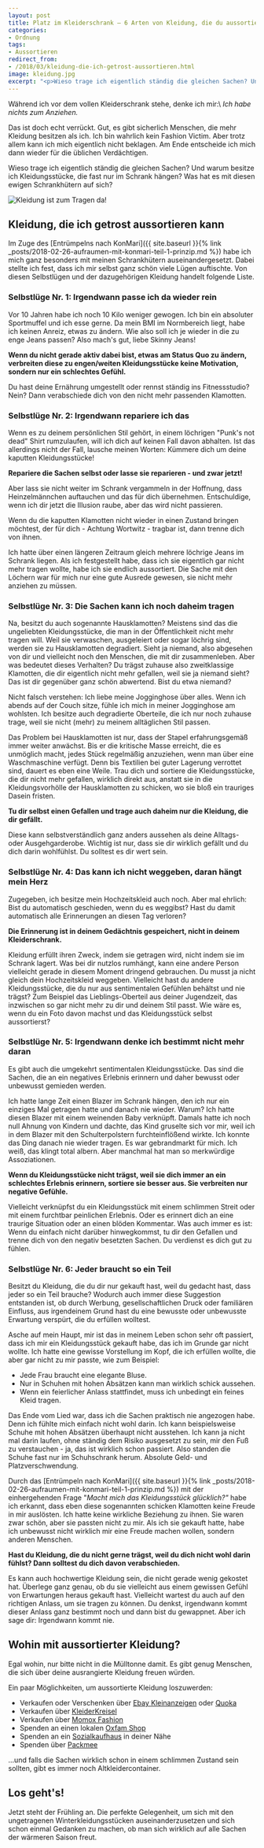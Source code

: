 ```yaml
---
layout: post
title: Platz im Kleiderschrank – 6 Arten von Kleidung, die du aussortieren kannst
categories:
- Ordnung
tags:
- Aussortieren
redirect_from:
- /2018/03/kleidung-die-ich-getrost-aussortieren.html
image: kleidung.jpg
excerpt: "<p>Wieso trage ich eigentlich ständig die gleichen Sachen? Und warum besitze ich Kleidungsstücke, die fast nur im Schrank hängen? Hier berichte ich, was ich beim Aussortieren von Schrankhütern gelernt habe.</p>"
---
```


Während ich vor dem vollen Kleiderschrank stehe, denke ich mir:\\
*Ich habe nichts zum Anziehen.*

Das ist doch echt verrückt. Gut, es gibt sicherlich Menschen, die mehr
Kleidung besitzen als ich. Ich bin wahrlich kein Fashion Victim. Aber
trotz allem kann ich mich eigentlich nicht beklagen. Am Ende entscheide
ich mich dann wieder für die üblichen Verdächtigen.

Wieso trage ich eigentlich ständig die gleichen Sachen? Und warum
besitze ich Kleidungsstücke, die fast nur im Schrank hängen? Was hat es
mit diesen ewigen Schrankhütern auf sich?

![Kleidung ist zum Tragen da!]({{site.baseurl}}/assets/img/posts/kleidung.jpg)

## Kleidung, die ich getrost aussortieren kann

Im Zuge des [Entrümpelns nach KonMari]({{ site.baseurl }}{% link _posts/2018-02-26-aufraumen-mit-konmari-teil-1-prinzip.md %})
habe ich mich ganz besonders mit meinen Schrankhütern auseinandergesetzt. Dabei stellte ich fest, dass ich mir selbst ganz schön viele Lügen auftischte. Von diesen Selbstlügen und der dazugehörigen Kleidung handelt folgende Liste.

### Selbstlüge Nr. 1: Irgendwann passe ich da wieder rein

Vor 10 Jahren habe ich noch 10 Kilo weniger gewogen. Ich bin ein
absoluter Sportmuffel und ich esse gerne. Da mein BMI im Normbereich
liegt, habe ich keinen Anreiz, etwas zu ändern. Wie also soll ich je
wieder in die zu enge Jeans passen? Also mach's gut, liebe Skinny
Jeans!

**Wenn du nicht gerade aktiv dabei bist, etwas am Status Quo zu ändern,
verbreiten diese zu engen/weiten Kleidungsstücke keine Motivation,
sondern nur ein schlechtes Gefühl.**

Du hast deine Ernährung umgestellt oder rennst ständig ins
Fitnessstudio? Nein? Dann verabschiede dich von den nicht mehr passenden
Klamotten.

### Selbstlüge Nr. 2: Irgendwann repariere ich das

Wenn es zu deinem persönlichen Stil gehört, in einem löchrigen "Punk's
not dead" Shirt rumzulaufen, will ich dich auf keinen Fall davon
abhalten. Ist das allerdings nicht der Fall, lausche meinen Worten:
Kümmere dich um deine kaputten Kleidungsstücke!

**Repariere die Sachen selbst oder lasse sie reparieren - und zwar
jetzt!**

Aber lass sie nicht weiter im Schrank vergammeln in der Hoffnung, dass
Heinzelmännchen auftauchen und das für dich übernehmen. Entschuldige,
wenn ich dir jetzt die Illusion raube, aber das wird nicht passieren.

Wenn du die kaputten Klamotten nicht wieder in einen Zustand bringen
möchtest, der für dich - Achtung Wortwitz - tragbar ist, dann trenne
dich von ihnen.

Ich hatte über einen längeren Zeitraum gleich mehrere löchrige Jeans im
Schrank liegen. Als ich festgestellt habe, dass ich sie eigentlich gar
nicht mehr tragen wollte, habe ich sie endlich aussortiert. Die Sache
mit den Löchern war für mich nur eine gute Ausrede gewesen, sie nicht
mehr anziehen zu müssen.

### Selbstlüge Nr. 3: Die Sachen kann ich noch daheim tragen

Na, besitzt du auch sogenannte Hausklamotten? Meistens sind das die
ungeliebten Kleidungsstücke, die man in der Öffentlichkeit nicht mehr
tragen will. Weil sie verwaschen, ausgeleiert oder sogar löchrig sind,
werden sie zu Hausklamotten degradiert. Sieht ja niemand, also abgesehen
von dir und vielleicht noch den Menschen, die mit dir zusammenleben.
Aber was bedeutet dieses Verhalten? Du trägst zuhause also zweitklassige
Klamotten, die dir eigentlich nicht mehr gefallen, weil sie ja niemand
sieht? Das ist dir gegenüber ganz schön abwertend. Bist du etwa
niemand?

Nicht falsch verstehen: Ich liebe meine Jogginghose über alles. Wenn ich
abends auf der Couch sitze, fühle ich mich in meiner Jogginghose am
wohlsten. Ich besitze auch degradierte Oberteile, die ich nur noch
zuhause trage, weil sie nicht (mehr) zu meinem alltäglichen Stil
passen.

Das Problem bei Hausklamotten ist nur, dass der Stapel erfahrungsgemäß
immer weiter anwächst. Bis er die kritische Masse erreicht, die es
unmöglich macht, jedes Stück regelmäßig anzuziehen, wenn man über eine
Waschmaschine verfügt. Denn bis Textilien bei guter Lagerung verrottet
sind, dauert es eben eine Weile. Trau dich und sortiere die
Kleidungsstücke, die dir nicht mehr gefallen, wirklich direkt aus,
anstatt sie in die Kleidungsvorhölle der Hausklamotten zu schicken, wo
sie bloß ein trauriges Dasein fristen.

**Tu dir selbst einen Gefallen und trage auch daheim nur die Kleidung,
die dir gefällt.**

Diese kann selbstverständlich ganz anders aussehen als deine Alltags-
oder Ausgehgarderobe. Wichtig ist nur, dass sie dir wirklich gefällt und
du dich darin wohlfühlst. Du solltest es dir wert sein.

### Selbstlüge Nr. 4: Das kann ich nicht weggeben, daran hängt mein Herz

Zugegeben, ich besitze mein Hochzeitskleid auch noch. Aber mal ehrlich:
Bist du automatisch geschieden, wenn du es weggibst? Hast du damit
automatisch alle Erinnerungen an diesen Tag verloren?

**Die Erinnerung ist in deinem Gedächtnis gespeichert, nicht in deinem
Kleiderschrank.**

Kleidung erfüllt ihren Zweck, indem sie getragen wird, nicht indem sie
im Schrank lagert. Was bei dir nutzlos rumhängt, kann eine andere Person
vielleicht gerade in diesem Moment dringend gebrauchen.
Du musst ja nicht gleich dein Hochzeitskleid weggeben. Vielleicht hast
du andere Kleidungsstücke, die du nur aus sentimentalen Gefühlen
behältst und nie trägst? Zum Beispiel das Lieblings-Oberteil aus deiner
Jugendzeit, das inzwischen so gar nicht mehr zu dir und deinem Stil
passt. Wie wäre es, wenn du ein Foto davon machst und das Kleidungsstück
selbst aussortierst?

### Selbstlüge Nr. 5: Irgendwann denke ich bestimmt nicht mehr daran

Es gibt auch die umgekehrt sentimentalen Kleidungsstücke. Das sind die
Sachen, die an ein negatives Erlebnis erinnern und daher bewusst oder
unbewusst gemieden werden.

Ich hatte lange Zeit einen Blazer im Schrank hängen, den ich nur ein
einziges Mal getragen hatte und danach nie wieder. Warum? Ich hatte
diesen Blazer mit einem weinenden Baby verknüpft. Damals hatte ich noch
null Ahnung von Kindern und dachte, das Kind gruselte sich vor mir, weil
ich in dem Blazer mit den Schulterpolstern furchteinflößend wirkte. Ich
konnte das Ding danach nie wieder tragen. Es war gebrandmarkt für mich.
Ich weiß, das klingt total albern. Aber manchmal hat man so merkwürdige
Assoziationen.

**Wenn du Kleidungsstücke nicht trägst, weil sie dich immer an ein
schlechtes Erlebnis erinnern, sortiere sie besser aus. Sie verbreiten
nur negative Gefühle.**

Vielleicht verknüpfst du ein Kleidungsstück mit einem schlimmen Streit
oder mit einem furchtbar peinlichen Erlebnis. Oder es erinnert dich an
eine traurige Situation oder an einen blöden Kommentar. Was auch immer
es ist: Wenn du einfach nicht darüber hinwegkommst, tu dir den Gefallen
und trenne dich von den negativ besetzten Sachen. Du verdienst es dich
gut zu fühlen.

### Selbstlüge Nr. 6: Jeder braucht so ein Teil

Besitzt du Kleidung, die du dir nur gekauft hast, weil du gedacht hast,
dass jeder so ein Teil brauche? Wodurch auch immer diese Suggestion
entstanden ist, ob durch Werbung, gesellschaftlichen Druck oder
familiären Einfluss, aus irgendeinem Grund hast du eine bewusste oder
unbewusste Erwartung verspürt, die du erfüllen wolltest.

Asche auf mein Haupt, mir ist das in meinem Leben schon sehr oft
passiert, dass ich mir ein Kleidungsstück gekauft habe, das ich im
Grunde gar nicht wollte. Ich hatte eine gewisse Vorstellung im Kopf, die
ich erfüllen wollte, die aber gar nicht zu mir passte, wie zum
Beispiel:

-   Jede Frau braucht eine elegante Bluse.
-   Nur in Schuhen mit hohen Absätzen kann man wirklich schick aussehen.
-   Wenn ein feierlicher Anlass stattfindet, muss ich unbedingt ein
    feines Kleid tragen.

Das Ende vom Lied war, dass ich die Sachen praktisch nie angezogen habe.
Denn ich fühlte mich einfach nicht wohl darin. Ich kann beispielsweise
Schuhe mit hohen Absätzen überhaupt nicht ausstehen. Ich kann ja nicht
mal darin laufen, ohne ständig dem Risiko ausgesetzt zu sein, mir den
Fuß zu verstauchen - ja, das ist wirklich schon passiert. Also standen
die Schuhe fast nur im Schuhschrank herum. Absolute Geld- und
Platzverschwendung.

Durch das [Entrümpeln nach KonMari]({{ site.baseurl }}{% link _posts/2018-02-26-aufraumen-mit-konmari-teil-1-prinzip.md %})
mit der einhergehenden Frage "*Macht mich das Kleidungsstück glücklich?"* habe
ich erkannt, dass eben diese sogenannten schicken Klamotten keine Freude in mir
auslösten. Ich hatte keine wirkliche Beziehung zu ihnen. Sie waren zwar schön,
aber sie passten nicht zu mir. Als ich sie gekauft hatte, habe ich unbewusst
nicht wirklich mir eine Freude machen wollen, sondern anderen Menschen.

**Hast du Kleidung, die du nicht gerne trägst, weil du dich nicht wohl
darin fühlst? Dann solltest du dich davon verabschieden.**

Es kann auch hochwertige Kleidung sein, die nicht gerade wenig gekostet
hat. Überlege ganz genau, ob du sie vielleicht aus einem gewissen Gefühl
von Erwartungen heraus gekauft hast. Vielleicht wartest du auch auf den
richtigen Anlass, um sie tragen zu können. Du denkst, irgendwann kommt
dieser Anlass ganz bestimmt noch und dann bist du gewappnet. Aber ich
sage dir: Irgendwann kommt nie.

## Wohin mit aussortierter Kleidung?

Egal wohin, nur bitte nicht in die Mülltonne damit. Es gibt genug
Menschen, die sich über deine ausrangierte Kleidung freuen würden.

Ein paar Möglichkeiten, um aussortierte Kleidung loszuwerden:

-   Verkaufen oder Verschenken über [Ebay
    Kleinanzeigen](https://www.ebay-kleinanzeigen.de/)
    oder [Quoka](https://www.quoka.de/)
-   Verkaufen über [KleiderKreisel](https://www.kleiderkreisel.de/)
-   Verkaufen über [Momox Fashion](https://www.momox-fashion.de/)
-   Spenden an einen lokalen [Oxfam Shop](https://www.oxfam.de/)
-   Spenden an
    ein [Sozialkaufhaus](https://de.wikipedia.org/wiki/Sozialkaufhaus)
    in deiner Nähe
-   Spenden über [Packmee](https://www.packmee.de/)

...und falls die Sachen wirklich schon in einem schlimmen Zustand sein
sollten, gibt es immer noch Altkleidercontainer.

## Los geht's!

Jetzt steht der Frühling an. Die perfekte Gelegenheit, um sich mit den
ungetragenen Winterkleidungsstücken auseinanderzusetzen und sich schon
einmal Gedanken zu machen, ob man sich wirklich auf alle Sachen der
wärmeren Saison freut.
